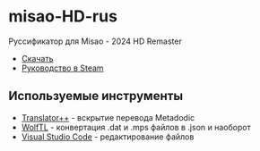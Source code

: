 # misao-HD-rus
Руссификатор для Misao - 2024 HD Remaster

* [Скачать](https://github.com/qnezor/misao-HD-rus/releases/latest/download/misao-HD-rus.zip)
* [Руководство в Steam](https://steamcommunity.com/sharedfiles/filedetails/?id=3340458010)

## Используемые инструменты
* [Translator++](https://dreamsavior.net/translator-plusplus/) - вскрытие перевода Metadodic
* [WolfTL](https://github.com/Sinflower/WolfTL) - конвертация .dat и .mps файлов в .json и наоборот
* [Visual Studio Code](https://code.visualstudio.com/) - редактирование файлов